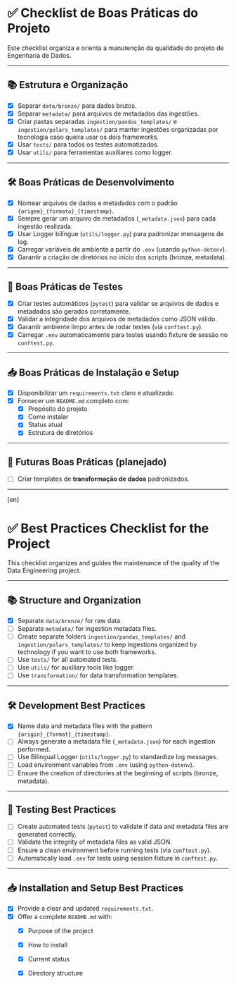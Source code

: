 # ✅ Checklist de Boas Práticas do Projeto

Este checklist organiza e orienta a manutenção da qualidade do projeto de Engenharia de Dados.

---

## 📚 Estrutura e Organização

- [x] Separar `data/bronze/` para dados brutos.
- [x] Separar `metadata/` para arquivos de metadados das ingestões.
- [x] Criar pastas separadas `ingestion/pandas_templates/` e `ingestion/polars_templates/` para manter ingestões organizadas por tecnologia caso queira usar os dois frameworks.
- [x] Usar `tests/` para todos os testes automatizados.
- [x] Usar `utils/` para ferramentas auxiliares como logger.

---

## 🛠️ Boas Práticas de Desenvolvimento

- [x] Nomear arquivos de dados e metadados com o padrão `{origem}_{formato}_{timestamp}`.
- [x] Sempre gerar um arquivo de metadados (`_metadata.json`) para cada ingestão realizada.
- [x] Usar Logger bilíngue (`utils/logger.py`) para padronizar mensagens de log.
- [x] Carregar variáveis de ambiente a partir do `.env` (usando `python-dotenv`).
- [x] Garantir a criação de diretórios no início dos scripts (bronze, metadata).

---

## 🧪 Boas Práticas de Testes

- [x] Criar testes automáticos (`pytest`) para validar se arquivos de dados e metadados são gerados corretamente.
- [x] Validar a integridade dos arquivos de metadados como JSON válido.
- [x] Garantir ambiente limpo antes de rodar testes (via `conftest.py`).
- [x] Carregar `.env` automaticamente para testes usando fixture de sessão no `conftest.py`.

---

## 📥 Boas Práticas de Instalação e Setup

- [x] Disponibilizar um `requirements.txt` claro e atualizado.
- [x] Fornecer um `README.md` completo com:
  - [x] Propósito do projeto
  - [x] Como instalar
  - [x] Status atual
  - [x] Estrutura de diretórios

---

## 🚀 Futuras Boas Práticas (planejado)

- [ ] Criar templates de **transformação de dados** padronizados.

---

[en]
# ✅ Best Practices Checklist for the Project

This checklist organizes and guides the maintenance of the quality of the Data Engineering project.

---

## 📚 Structure and Organization

- [x] Separate `data/bronze/` for raw data.
- [ ] Separate `metadata/` for ingestion metadata files.
- [ ] Create separate folders `ingestion/pandas_templates/` and `ingestion/polars_templates/` to keep ingestions organized by technology if you want to use both frameworks.
- [ ] Use `tests/` for all automated tests.
- [ ] Use `utils/` for auxiliary tools like logger.
- [ ] Use `transformation/` for data transformation templates.

---

## 🛠️ Development Best Practices

- [x] Name data and metadata files with the pattern `{origin}_{format}_{timestamp}`.
- [ ] Always generate a metadata file (`_metadata.json`) for each ingestion performed.
- [ ] Use Bilingual Logger (`utils/logger.py`) to standardize log messages.
- [ ] Load environment variables from `.env` (using `python-dotenv`).
- [ ] Ensure the creation of directories at the beginning of scripts (bronze, metadata).

---

## 🧪 Testing Best Practices

- [ ] Create automated tests (`pytest`) to validate if data and metadata files are generated correctly.
- [ ] Validate the integrity of metadata files as valid JSON.
- [ ] Ensure a clean environment before running tests (via `conftest.py`).
- [ ] Automatically load `.env` for tests using session fixture in `conftest.py`.

---

## 📥 Installation and Setup Best Practices

- [x] Provide a clear and updated `requirements.txt`.
- [x] Offer a complete `README.md` with:
  - [x] Purpose of the project
  - [x] How to install
  - [x] Current status
  - [x] Directory structure

